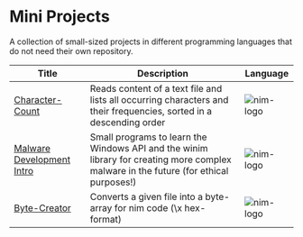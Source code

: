 # Mini Projects

A collection of small-sized projects in different programming languages that do not need their own repository.

| Title | Description | Language |
| --- | --- | --- |
| [Character-Count](./nim/character-count/) | Reads content of a text file and lists all occurring characters and their frequencies, sorted in a descending order | ![nim-logo] |
| [Malware Development Intro](./nim/malware-dev-intro/) | Small programs to learn the Windows API and the winim library for creating more complex malware in the future (for ethical purposes!) | ![nim-logo] |
| [Byte-Creator](./nim/byte-creator/) | Converts a given file into a byte-array for nim code (\x hex-format) | ![nim-logo] |

<!-- variables -->
[nim-logo]: https://img.shields.io/badge/Nim-FFE953?style=for-the-badge&labelColor=161920&logoColor=FFE953&logo=nim